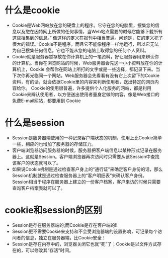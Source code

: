# 什么是cookie
- Cookie是Web网站放在您的硬盘上的程序。它守在您的电脑里，搜集您的信息以及您在因特网上所做的任何事情，当Web站点需要的时候它能够下载所有这些搜集到的信息。” 像这样的定义在报刊中相当普遍。问题是，它的定义犯了很大的错误。Cookie不是程序，而且它不能像程序一样地运行，所以它无法为自己搜集任何信息。它也不能从您的电脑上取得您的任何个人资料。
- Cookie就是服务器暂存放在你计算机上的一笔资料，好让服务器用来辨认你的计算机。当你在浏览网站的时候，Web服务器会先送一小小资料放在你的计算机上，Cookie 会帮你在网站上所打的文字或是一些选择，都记录下来。当下次你再光临同一个网站，Web服务器会先看看有没有它上次留下的Cookie资料，有的话，就会依据Cookie里的内容来判断使用者，送出特定的网页内容给你。 Cookie的使用很普遍，许多提供个人化服务的网站，都是利用Cookie来辨认使用者，以方便送出使用者量身定做的内容，像是Web接口的免费E-mail网站，都要用到 Cookie

# 什么是session
- Session是服务器端使用的一种记录客户端状态的机制，使用上比Cookie简单一些，相应的也增加了服务器的存储压力。
- 客户端浏览器访问服务器的时候，服务器把客户端信息以某种形式记录在服务器上。这就是Session。客户端浏览器再次访问时只需要从该Session中查找该客户的状态就可以了。
- 如果说Cookie机制是通过检查客户身上的“通行证”来确定客户身份的话，那么Session机制就是通过检查服务器上的“客户明细表”来确认客户身份。Session相当于程序在服务器上建立的一份客户档案，客户来访的时候只需要查询客户档案表就可以了。
# cookie和session的区别
- Session是存在服务器端的;而Cookie是存在客户端的!!
- Session更不需要Cookie来支持和不会受浏览器端的设置影响，可记录每个访问者的信息，独立在服务器端，比Cookie安全！
- Session是存在内存中的，浏览器关闭它也就“死”了；Cookie是以文件方式存在的，可以修改其“存活”时间。
